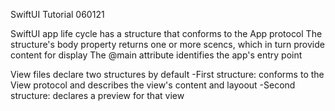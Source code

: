 SwiftUI Tutorial
060121

SwiftUI app life cycle has a structure that conforms to the App protocol
The structure's body property returns one or more scencs, which in turn provide content for display
The @main attribute identifies the app's entry point 

View files declare two structures by default
-First structure: conforms to the View protocol and describes the view's content and layoout
-Second structure: declares a preview for that view




